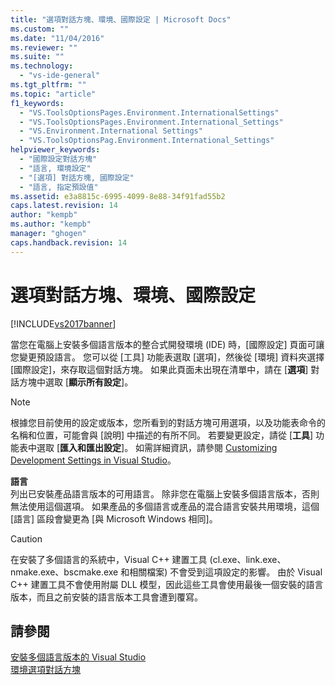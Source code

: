 ```yaml
---
title: "選項對話方塊、環境、國際設定 | Microsoft Docs"
ms.custom: ""
ms.date: "11/04/2016"
ms.reviewer: ""
ms.suite: ""
ms.technology: 
  - "vs-ide-general"
ms.tgt_pltfrm: ""
ms.topic: "article"
f1_keywords: 
  - "VS.ToolsOptionsPages.Environment.InternationalSettings"
  - "VS.ToolsOptionsPages.Environment.International_Settings"
  - "VS.Environment.International Settings"
  - "VS.ToolsOptionsPag.Environment.International_Settings"
helpviewer_keywords: 
  - "國際設定對話方塊"
  - "語言, 環境設定"
  - "[選項] 對話方塊, 國際設定"
  - "語言, 指定預設值"
ms.assetid: e3a8815c-6995-4099-8e88-34f91fad55b2
caps.latest.revision: 14
author: "kempb"
ms.author: "kempb"
manager: "ghogen"
caps.handback.revision: 14
---
```

# 選項對話方塊、環境、國際設定
[!INCLUDE[vs2017banner](../../code-quality/includes/vs2017banner.md)]

當您在電腦上安裝多個語言版本的整合式開發環境 \(IDE\) 時，\[國際設定\] 頁面可讓您變更預設語言。  您可以從 \[工具\] 功能表選取 \[選項\]，然後從 \[環境\] 資料夾選擇 \[國際設定\]，來存取這個對話方塊。  如果此頁面未出現在清單中，請在 \[**選項**\] 對話方塊中選取 \[**顯示所有設定**\]。  
  
> [!NOTE]
>  根據您目前使用的設定或版本，您所看到的對話方塊可用選項，以及功能表命令的名稱和位置，可能會與 \[說明\] 中描述的有所不同。  若要變更設定，請從 \[**工具**\] 功能表中選取 \[**匯入和匯出設定**\]。  如需詳細資訊，請參閱 [Customizing Development Settings in Visual Studio](http://msdn.microsoft.com/zh-tw/22c4debb-4e31-47a8-8f19-16f328d7dcd3)。  
  
 **語言**  
 列出已安裝產品語言版本的可用語言。  除非您在電腦上安裝多個語言版本，否則無法使用這個選項。  如果產品的多個語言或產品的混合語言安裝共用環境，這個 \[語言\] 區段會變更為 \[與 Microsoft Windows 相同\]。  
  
> [!CAUTION]
>  在安裝了多個語言的系統中，Visual C\+\+ 建置工具 \(cl.exe、link.exe、nmake.exe、bscmake.exe 和相關檔案\) 不會受到這項設定的影響。  由於 Visual C\+\+ 建置工具不會使用附屬 DLL 模型，因此這些工具會使用最後一個安裝的語言版本，而且之前安裝的語言版本工具會遭到覆寫。  
  
## 請參閱  
 [安裝多個語言版本的 Visual Studio](../Topic/Installing%20Multiple%20Language%20Versions%20of%20Visual%20Studio.md)   
 [環境選項對話方塊](../../ide/reference/environment-options-dialog-box.md)